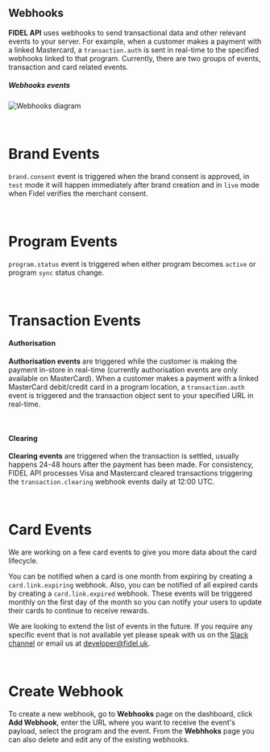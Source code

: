 ## Webhooks
**FIDEL API** uses webhooks to send transactional data and other relevant events to your server. For example, when a customer makes a payment with a linked Mastercard, a `transaction.auth` is sent in real-time to the specified webhooks linked to that program. Currently, there are two groups of events, transaction and card related events.

<h5>Webhooks events</h5>

![Webhooks diagram](https://docs.fidel.uk/assets/images/webhooks_diagram.png "Webhooks diagram")

<br/>

# Brand Events

`brand.consent` event is triggered when the brand consent is approved, in `test` mode it will happen immediately after brand creation and in `live` mode when Fidel verifies the merchant consent.

<br/>

# Program Events

`program.status` event is triggered when either program becomes `active` or program `sync` status change.

<br/>

# Transaction Events

#### Authorisation

**Authorisation events** are triggered while the customer is making the payment in-store in real-time (currently authorisation events are only available on MasterCard). When a customer makes a payment with a linked MasterCard debit/credit card in a program location, a `transaction.auth` event is triggered and the transaction object sent to your specified URL in real-time.

<br/>

#### Clearing

**Clearing events** are triggered when the transaction is settled, usually happens 24-48 hours after the payment has been made. For consistency, FIDEL API processes Visa and Mastercard cleared transactions triggering the `transaction.clearing` webhook events daily at 12:00 UTC.

<br/>

# Card Events
We are working on a few card events to give you more data about the card lifecycle.

You can be notified when a card is one month from expiring by creating a `card.link.expiring` webhook. Also, you can be notified of all expired cards by creating a `card.link.expired` webhook. These events will be triggered monthly on the first day of the month so you can notify your users to update their cards to continue to receive rewards.

We are looking to extend  the list of events in the future. If you require any specific event that is not available yet please speak with us on the [Slack channel](https://fidel-developers-slack-invites.herokuapp.com/) or email us at [developer@fidel.uk](mailto:developer@fidel.uk).

<br/>

# Create Webhook

To create a new webhook, go to **Webhooks** page on the dashboard, click **Add Webhook**, enter the URL where you want to receive the event's payload, select the program and the event. From the **Webhhoks** page you can also delete and edit any of the existing webhooks.
